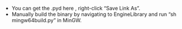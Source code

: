 * You can get the .pyd here , right-click “Save Link As”.
* Manually build the binary by navigating to EngineLibrary and run “sh mingw64build.py” in MinGW.
